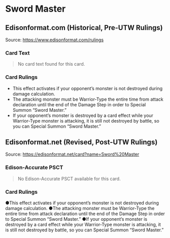 # Sword Master

## Edisonformat.com (Historical, Pre-UTW Rulings)

Source: https://www.edisonformat.com/rulings

### Card Text

> No card text found for this card.

### Card Rulings

*   This effect activates if your opponent’s monster is not destroyed during damage calculation.
*   The attacking monster must be Warrior-Type the entire time from attack declaration until the end of the Damage Step in order to Special Summon “Sword Master.”
*   If your opponent’s monster is destroyed by a card effect while your Warrior-Type monster is attacking, it is still not destroyed by battle, so you can Special Summon “Sword Master.”

## Edisonformat.net (Revised, Post-UTW Rulings)

Source: https://edisonformat.net/card?name=Sword%20Master

### Edison-Accurate PSCT

> No Edison-Accurate PSCT available for this card.

### Card Rulings

●This effect activates if your opponent’s monster is not destroyed during damage calculation.
●The attacking monster must be Warrior-Type the entire time from attack declaration until the end of the Damage Step in order to Special Summon “Sword Master.”
●If your opponent’s monster is destroyed by a card effect while your Warrior-Type monster is attacking, it is still not destroyed by battle, so you can Special Summon “Sword Master.”
            